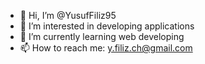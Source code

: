 - 👋 Hi, I’m @YusufFiliz95
- 👀 I’m interested in developing applications
- 🌱 I’m currently learning web developing
- 📫 How to reach me: y.filiz.ch@gmail.com

<!---
YusufFiliz95/YusufFiliz95 is a ✨ special ✨ repository because its `README.md` (this file) appears on your GitHub profile.
You can click the Preview link to take a look at your changes.
--->
